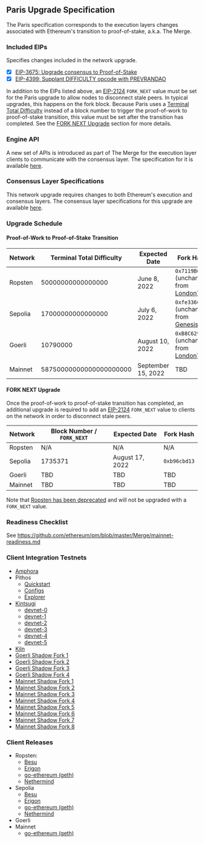 ## Paris Upgrade Specification

The Paris specification corresponds to the execution layers changes associated with Ethereum's transition to proof-of-stake, a.k.a. The Merge.

### Included EIPs
Specifies changes included in the network upgrade.

  - [x] [EIP-3675: Upgrade consensus to Proof-of-Stake](https://eips.ethereum.org/EIPS/eip-3675)
  - [x] [EIP-4399: Supplant DIFFICULTY opcode with PREVRANDAO](https://eips.ethereum.org/EIPS/eip-4399)

In addition to the EIPs listed above, an [EIP-2124](https://eips.ethereum.org/EIPS/eip-2124) `FORK_NEXT` value must be set for the Paris upgrade to allow nodes to disconnect stale peers. In typical upgrades, this happens on the fork block. Because Paris uses a [Terminal Total Difficulty](https://eips.ethereum.org/EIPS/eip-3675#total-difficulty-triggering-the-upgrade) instead of a block number to trigger the proof-of-work to proof-of-stake transition, this value must be set after the transition has completed. See the [FORK NEXT Upgrade](#fork-next-upgrade) section for more details. 


### Engine API

A new set of APIs is introduced as part of The Merge for the execution layer clients to communicate with the consensus layer. The specification for it is available [here](https://github.com/ethereum/execution-apis/tree/main/src/engine).

### Consensus Layer Specifications

This network upgrade requires changes to both Ethereum's execution and consensus layers. The consensus layer specifications for this upgrade are available [here](https://github.com/ethereum/consensus-specs/tree/dev/specs/bellatrix).

### Upgrade Schedule

#### Proof-of-Work to Proof-of-Stake Transition 

| Network | Terminal Total Difficulty | Expected Date | Fork Hash    |
|---------|------------|---------------|--------------|
| Ropsten | 50000000000000000 | June 8, 2022 | `0x7119B6B3` (unchanged from [London](https://github.com/ethereum/execution-specs/blob/master/network-upgrades/mainnet-upgrades/london.md)) |
| Sepolia | 17000000000000000 | July 6, 2022 | `0xfe3366e7` (unchanged from [Genesis](https://github.com/ethereum/go-ethereum/pull/23730)) |
| Goerli  | 10790000 | August 10, 2022 | `0xB8C6299D` (unchanged from [London](https://github.com/ethereum/execution-specs/blob/master/network-upgrades/mainnet-upgrades/london.md))  |
| Mainnet | 58750000000000000000000 | September 15, 2022 | TBD |

#### FORK NEXT Upgrade 

Once the proof-of-work to proof-of-stake transition has completed, an additional upgrade is required to add an [EIP-2124](https://eips.ethereum.org/EIPS/eip-2124) `FORK_NEXT` value to clients on the network in order to disconnect stale peers. 

| Network | Block Number / `FORK_NEXT` | Expected Date | Fork Hash |
|---------|------------|---------------|--------------|
| Ropsten | N/A | N/A | N/A | 
| Sepolia | 1735371 | August 17, 2022 | `0xb96cbd13` | 
| Goerli  | TBD | TBD | TBD | 
| Mainnet | TBD | TBD | TBD |  

Note that [Ropsten has been deprecated](https://blog.ethereum.org/2022/06/21/testnet-deprecation/) and will not be upgraded with a `FORK_NEXT` value. 

### Readiness Checklist

See https://github.com/ethereum/pm/blob/master/Merge/mainnet-readiness.md

### Client Integration Testnets

  - [Amphora](https://hackmd.io/@tvanepps/amphora-milestones)
  - Pithos
    - [Quickstart](https://github.com/parithosh/pithos-lighthouse-geth-quick-start)
    - [Configs](https://github.com/parithosh/consensus-deployment-ansible/blob/master/README.md)
    - [Explorer](https://pithos-explorer.ethdevops.io/)
  - [Kintsugi](https://kintsugi.themerge.dev/)
    - [devnet-0](https://github.com/parithosh/consensus-deployment-ansible/tree/master/merge-devnet-0)
    - [devnet-1](https://github.com/parithosh/consensus-deployment-ansible/tree/master/merge-devnet-1)
    - [devnet-2](https://github.com/parithosh/consensus-deployment-ansible/tree/master/merge-devnet-2)
    - [devnet-3](https://github.com/parithosh/consensus-deployment-ansible/tree/master/merge-devnet-3)
    - [devnet-4](https://github.com/parithosh/consensus-deployment-ansible/tree/master/merge-devnet-4)
    - [devnet-5](https://github.com/parithosh/consensus-deployment-ansible/tree/master/merge-devnet-5)
  - [Kiln](https://kiln.themerge.dev/)
  - [Goerli Shadow Fork 1](https://github.com/parithosh/consensus-deployment-ansible/tree/master/goerli-shadow-fork)
  - [Goerli Shadow Fork 2](https://github.com/parithosh/consensus-deployment-ansible/tree/master/goerli-shadow-fork-2)
  - [Goerli Shadow Fork 3](https://github.com/parithosh/consensus-deployment-ansible/tree/master/goerli-shadow-fork-3)
  - [Goerli Shadow Fork 4](https://github.com/parithosh/consensus-deployment-ansible/tree/master/goerli-shadow-fork-4)
  - [Mainnet Shadow Fork 1](https://github.com/parithosh/consensus-deployment-ansible/tree/master/mainnet-shadow-fork-1)
  - [Mainnet Shadow Fork 2](https://github.com/parithosh/consensus-deployment-ansible/tree/master/mainnet-shadow-fork-2)
  - [Mainnet Shadow Fork 3](https://github.com/parithosh/consensus-deployment-ansible/tree/master/mainnet-shadow-fork-3)
  - [Mainnet Shadow Fork 4](https://github.com/parithosh/consensus-deployment-ansible/tree/master/mainnet-shadow-fork-4)
  - [Mainnet Shadow Fork 5](https://github.com/parithosh/consensus-deployment-ansible/tree/master/mainnet-shadow-fork-5)
  - [Mainnet Shadow Fork 6](https://github.com/parithosh/consensus-deployment-ansible/tree/master/mainnet-shadow-fork-6)
  - [Mainnet Shadow Fork 7](https://github.com/parithosh/consensus-deployment-ansible/tree/master/mainnet-shadow-fork-7)
  - [Mainnet Shadow Fork 8](https://github.com/parithosh/consensus-deployment-ansible/tree/master/mainnet-shadow-fork-8)


### Client Releases

 - Ropsten:
    - [Besu](https://github.com/hyperledger/besu/releases/tag/22.4.2)
    - [Erigon](https://github.com/ledgerwatch/erigon/releases/tag/v2022.05.08)
    - [go-ethereum (geth)](https://github.com/ethereum/go-ethereum/releases/tag/v1.10.18)
    - [Nethermind](https://github.com/NethermindEth/nethermind/releases/tag/1.13.1)
- Sepolia
    - [Besu](https://github.com/hyperledger/besu/releases/tag/22.7.0-RC1)
    - [Erigon](https://github.com/ledgerwatch/erigon/releases/tag/v2022.07.01)
    - [go-ethereum (geth)](https://github.com/ethereum/go-ethereum/releases/tag/v1.10.21)
    - [Nethermind](https://github.com/NethermindEth/nethermind/releases/tag/1.13.4)
- Goerli
- Mainnet 
    - [go-ethereum (geth)](https://github.com/ethereum/go-ethereum/releases/tag/v1.10.23)
